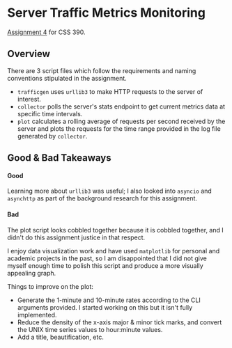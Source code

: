 # Server Traffic Metrics Monitoring

[Assignment 4](http://courses.washington.edu/css390/2019-q4/assignment-04.html) 
for CSS 390.

## Overview

There are 3 script files which follow the requirements and naming 
conventions stipulated in the assignment.

* `trafficgen` uses `urllib3` to make HTTP requests to the server 
  of interest.
* `collector` polls the server's stats endpoint to get current 
  metrics data at specific time intervals.
* `plot` calculates a rolling average of requests per second received 
  by the server and plots the requests for the time range provided in 
  the log file generated by `collector`.

## Good & Bad Takeaways

#### Good

Learning more about `urllib3` was useful; I also looked into 
`asyncio` and `asynchttp` as part of the background research for this 
assignment.

#### Bad

The plot script looks cobbled together because it is cobbled together, 
and I didn't do this assignment justice in that respect.

I enjoy data visualization work and have used `matplotlib` for 
personal and academic projects in the past, so I am disappointed that 
I did not give myself enough time to polish this script and produce 
a more visually appealing graph.

Things to improve on the plot:

* Generate the 1-minute and 10-minute rates according to the CLI
  arguments provided. I started working on this but it isn't fully 
  implemented.
* Reduce the density of the x-axis major & minor tick marks, and 
  convert the UNIX time series values to hour:minute values.
* Add a title, beautification, etc.
